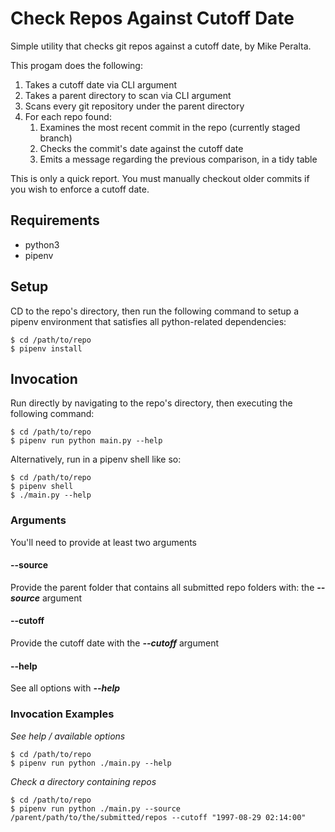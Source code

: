 
# Check Repos Against Cutoff Date

Simple utility that checks git repos against a cutoff date, by Mike Peralta.

This progam does the following:

1. Takes a cutoff date via CLI argument
2. Takes a parent directory to scan via CLI argument
3. Scans every git repository under the parent directory
4. For each repo found:
    1. Examines the most recent commit in the repo (currently staged branch)
    2. Checks the commit's date against the cutoff date
    3. Emits a message regarding the previous comparison, in a tidy table

This is only a quick report. You must manually checkout older commits if you wish to enforce a cutoff date.

## Requirements

* python3
* pipenv

## Setup

CD to the repo's directory, then run the following command to setup a pipenv environment that satisfies all python-related dependencies:

```shell script
$ cd /path/to/repo
$ pipenv install
```

## Invocation

Run directly by navigating to the repo's directory, then executing the following command:

```shell script
$ cd /path/to/repo
$ pipenv run python main.py --help
```

Alternatively, run in a pipenv shell like so:

```shell script
$ cd /path/to/repo
$ pipenv shell
$ ./main.py --help
```

### Arguments

You'll need to provide at least two arguments

#### --source

Provide the parent folder that contains all submitted repo folders with: the ***--source*** argument

#### --cutoff

Provide the cutoff date with the ***--cutoff*** argument

#### --help

See all options with ***--help***

### Invocation Examples

*See help / available options*
```shell script
$ cd /path/to/repo
$ pipenv run python ./main.py --help
```

*Check a directory containing repos*
```shell script
$ cd /path/to/repo
$ pipenv run python ./main.py --source /parent/path/to/the/submitted/repos --cutoff "1997-08-29 02:14:00"
```




